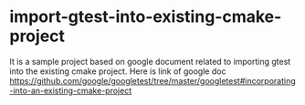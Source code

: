 # import-gtest-into-existing-cmake-project

It is a sample project based on google document related to importing gtest into the existing cmake project.
Here is link of google doc https://github.com/google/googletest/tree/master/googletest#incorporating-into-an-existing-cmake-project
